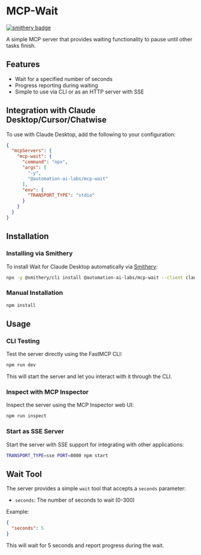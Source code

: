 # MCP-Wait
[![smithery badge](https://smithery.ai/badge/@automation-ai-labs/mcp-wait)](https://smithery.ai/server/@automation-ai-labs/mcp-wait)

A simple MCP server that provides waiting functionality to pause until other tasks finish.

## Features

- Wait for a specified number of seconds
- Progress reporting during waiting
- Simple to use via CLI or as an HTTP server with SSE

## Integration with Claude Desktop/Cursor/Chatwise

To use with Claude Desktop, add the following to your configuration:

```json
{
  "mcpServers": {
    "mcp-wait": {
      "command": "npx",
      "args": [
        "-y",
        "@automation-ai-labs/mcp-wait"
      ],
      "env": {
        "TRANSPORT_TYPE": "stdio"
      }
    }
  }
}
```

## Installation

### Installing via Smithery

To install Wait for Claude Desktop automatically via [Smithery](https://smithery.ai/server/@automation-ai-labs/mcp-wait):

```bash
npx -y @smithery/cli install @automation-ai-labs/mcp-wait --client claude
```

### Manual Installation
```bash
npm install
```

## Usage

### CLI Testing

Test the server directly using the FastMCP CLI:

```bash
npm run dev
```

This will start the server and let you interact with it through the CLI.

### Inspect with MCP Inspector

Inspect the server using the MCP Inspector web UI:

```bash
npm run inspect
```

### Start as SSE Server

Start the server with SSE support for integrating with other applications:

```bash
TRANSPORT_TYPE=sse PORT=8080 npm start
```

## Wait Tool

The server provides a simple `wait` tool that accepts a `seconds` parameter:

- `seconds`: The number of seconds to wait (0-300)

Example:
```json
{
  "seconds": 5
}
```

This will wait for 5 seconds and report progress during the wait.

